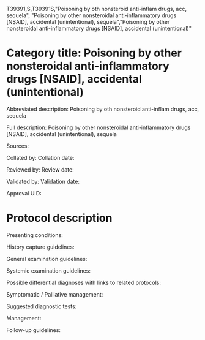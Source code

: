 T39391,S,T39391S,"Poisoning by oth nonsteroid anti-inflam drugs, acc, sequela", "Poisoning by other nonsteroidal anti-inflammatory drugs [NSAID], accidental (unintentional), sequela","Poisoning by other nonsteroidal anti-inflammatory drugs [NSAID], accidental (unintentional)"
# Category title: Poisoning by other nonsteroidal anti-inflammatory drugs [NSAID], accidental (unintentional)

Abbreviated description: Poisoning by oth nonsteroid anti-inflam drugs, acc, sequela

Full description: Poisoning by other nonsteroidal anti-inflammatory drugs [NSAID], accidental (unintentional), sequela

Sources:

Collated by:
Collation date:

Reviewed by:
Review date:

Validated by:
Validation date:

Approval UID:

# Protocol description

Presenting conditions:

History capture guidelines:

General examination guidelines:

Systemic examination guidelines:

Possible differential diagnoses with links to related protocols:

Symptomatic / Palliative management:

Suggested diagnostic tests:

Management:

Follow-up guidelines:
